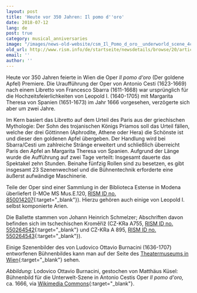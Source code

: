 ```yaml
---
layout: post
title: 'Heute vor 350 Jahren: Il pomo d''oro'
date: 2018-07-12
lang: de
post: true
category: musical_anniversaries
image: "/images/news-old-website/csm_Il_Pomo_d_oro__underworld_scene_4ce68e4d65.jpg"
old_url: http://www.rism.info/de/startseite/newsdetails/browse/20/article/64/350-years-ago-today-il-pomo-doro.html
email: ''
author: ''
---
```


Heute vor 350 Jahren feierte in Wien die Oper _Il pomo d‘oro_ (Der goldene Apfel) Premiere. Die Uraufführung der Oper von Antonio Cesti (1623-1669) nach einem Libretto von Francesco Sbarra (1611-1668) war ursprünglich für die Hochzeitsfeierlichkeiten von Leopold I. (1640-1705) mit Margarita Theresa von Spanien (1651-1673) im Jahr 1666 vorgesehen, verzögerte sich aber um zwei Jahre.

Im Kern basiert das Libretto auf dem Urteil des Paris aus der griechischen Mythologie: Der Sohn des trojanischen Königs Priamos soll das Urteil fällen, welche der drei Göttinnen (Aphrodite, Athene oder Hera) die Schönste ist und dieser den goldenen Apfel übergeben. Der Handlung wird bei Sbarra/Cesti um zahlreiche Stränge erweitert und schließlich überreicht Paris den Apfel an Margarita Theresa von Spanien. Aufgrund der Länge wurde die Aufführung auf zwei Tage verteilt: Insgesamt dauerte das Spektakel zehn Stunden. Beinahe fünfzig Rollen sind zu besetzen, es gibt insgesamt 23 Szenenwechsel und die Bühnentechnik erforderte eine äußerst aufwändige Maschinerie.

Teile der Oper sind einer Sammlung in der Biblioteca Estense in Modena überliefert (I-MOe MS Mus.E.120, [RISM ID no. 850014207](https://opac.rism.info/search?id=850014207&Language=de){:target="_blank"}). Hierzu gehören auch einige von Leopold I. selbst komponierte Arien.

Die Ballette stammen von Johann Heinrich Schmelzer; Abschriften davon befinden sich im tschechischen Kroměříž (CZ-KRa A755, [RISM ID no. 550264542](https://opac.rism.info/search?id=550264542&Language=de){:target="_blank"} und CZ-KRa A 895, [RISM ID no. 550264543](https://opac.rism.info/search?id=550264543&Language=de){:target="_blank"}).

Einige Szenenbilder des von Ludovico Ottavio Burnacini (1636-1707) entworfenen Bühnenbildes kann man auf der Seite des [Theatermuseums in Wien](https://www.theatermuseum.at/onlinesammlung/?query=all_persons%3AAntonio%20Cesti){:target="_blank"} sehen.

_Abbildung_: Lodovico Ottavio Burnacini, gestochen von Matthäus Küsel: Bühnenbild für die Unterwelt-Szene in Antonio Cestis Oper _Il pomo d'oro,_ ca. 1666, via [Wikimedia Commons](https://commons.wikimedia.org/wiki/File:Il_Pomo_d%27oro,_underworld_scene.jpg){:target="_blank"}.

